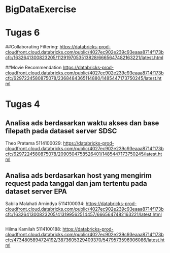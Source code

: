 # BigDataExercise

# Tugas 6
##Collaborating Filtering:
https://databricks-prod-cloudfront.cloud.databricks.com/public/4027ec902e239c93eaaa8714f173bcfc/1632641300823205/1129197053513828/6665647482163221/latest.html

##Movie Recommendation
https://databricks-prod-cloudfront.cloud.databricks.com/public/4027ec902e239c93eaaa8714f173bcfc/6297224580875078/2368484365114880/1485447173750245/latest.html

# Tugas 4
## Analisa ads berdasarkan waktu akses dan base filepath pada dataset server SDSC
Theo Pratama 5114100029: https://databricks-prod-cloudfront.cloud.databricks.com/public/4027ec902e239c93eaaa8714f173bcfc/6297224580875078/2090504758526401/1485447173750245/latest.html

## Analisa ads berdasarkan host yang mengirim request pada tanggal dan jam tertentu pada dataset server EPA
Sabila Malahati Arnindya 5114100034:
https://databricks-prod-cloudfront.cloud.databricks.com/public/4027ec902e239c93eaaa8714f173bcfc/1632641300823205/413199562514457/6665647482163221/latest.html

##
Hilma Kamilah 5114100188:
https://databricks-prod-cloudfront.cloud.databricks.com/public/4027ec902e239c93eaaa8714f173bcfc/4734805894724192/3873605329409370/5479573596906086/latest.html


